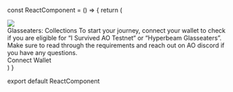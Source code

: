 const ReactComponent = () => {
  return (
   <div className="frame_0" >
     <div className="frame_1" >
       <img src="blob:null/a7a0bf86-a225-4e8e-8951-a69f89e71c99"  className="rectangle_2" ></img>
       <div className="frame_3" >
         <span className="text_4" >
           Glasseaters: Collections
         </span>
         <span className="text_5" >
           To start your journey, connect your wallet to check if you are eligible for  “I Survived AO Testnet“ or “Hyperbeam Glasseaters”.
         </span>
         <span className="text_6" >
           Make sure to read through the requirements and reach out on AO discord if you have any questions.
         </span>
       </div>
       <div className="frame_7" >
         <div className="frame_8" >
           <span className="text_9" >
             Connect Wallet
           </span>
         </div>
       </div>
     </div>
   </div>
  )
}

export default ReactComponent